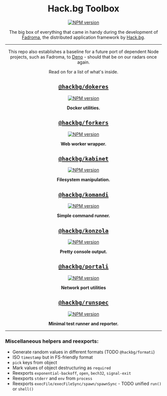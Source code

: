 <div align="center">

# Hack.bg Toolbox

[![NPM version](https://img.shields.io/npm/v/@hackbg/toolbox?color=9013fe&label=)](https://www.npmjs.com/package/@hackbg/toolbox)

The big box of everything that came in handy during the
development of [Fadroma](https://fadroma.tech), the
distributed application framework by [Hack.bg](https://hack.bg).

---

This repo also establishes a baseline for a future port of
dependent Node projects, such as Fadroma, to [Deno](https://deno.land) -
should that be on our radars once again.

Read on for a list of what's inside.

## [**`@hackbg/dokeres`**](./dokeres/README.md)

[![NPM version](https://img.shields.io/npm/v/@hackbg/dokeres?color=9013fe&label=)](https://www.npmjs.com/package/@hackbg/dokeres)

**Docker utilities.**

## [**`@hackbg/forkers`**](./forkers/README.md)

[![NPM version](https://img.shields.io/npm/v/@hackbg/forkers?color=9013fe&label=)](https://www.npmjs.com/package/@hackbg/forkers)

**Web worker wrapper.**

## [**`@hackbg/kabinet`**](./kabinet/README.md)

[![NPM version](https://img.shields.io/npm/v/@hackbg/kabinet?color=9013fe&label=)](https://www.npmjs.com/package/@hackbg/kabinet)

**Filesystem manipulation.**

## [**`@hackbg/komandi`**](./komandi/README.md)

[![NPM version](https://img.shields.io/npm/v/@hackbg/komandi?color=9013fe&label=)](https://www.npmjs.com/package/@hackbg/komandi)

**Simple command runner.**

## [**`@hackbg/konzola`**](./konzola/README.md)

[![NPM version](https://img.shields.io/npm/v/@hackbg/konzola?color=9013fe&label=)](https://www.npmjs.com/package/@hackbg/konzola)

**Pretty console output.**

## [**`@hackbg/portali`**](./portali/README.md)

[![NPM version](https://img.shields.io/npm/v/@hackbg/portali?color=9013fe&label=)](https://www.npmjs.com/package/@hackbg/portali)

**Network port utilities**

## [**`@hackbg/runspec`**](./runspec/README.md)

[![NPM version](https://img.shields.io/npm/v/@hackbg/runspec?color=9013fe&label=)](https://www.npmjs.com/package/@hackbg/runspec)

**Minimal test runner and reporter.**

</div>

---

### **Miscellaneous helpers and reexports:**
  * Generate random values in different formats (TODO `@hackbg/formati`)
  * ISO `timestamp` but in FS-friendly format
  * `pick` keys from object
  * Mark values of object destructuring as `required`
  * Reexports `exponential-backoff`, `open`, `bech32`, `signal-exit`
  * Reexports `stderr` and `env` from `process`
  * Reexports `execFile/execFileSync/spawn/spawnSync` - TODO unified `run()` or `shell()`
